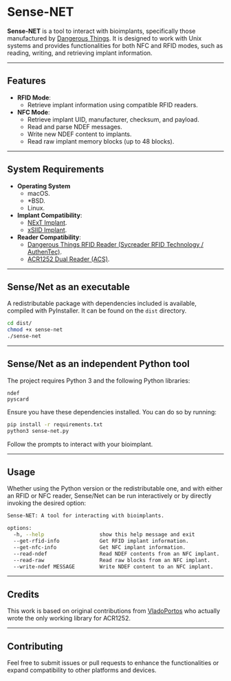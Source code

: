 # Sense-NET

**Sense-NET** is a tool to interact with bioimplants, specifically those manufactured by [Dangerous Things](https://dangerousthings.com/). It is designed to work with Unix systems and provides functionalities for both NFC and RFID modes, such as reading, writing, and retrieving implant information.

---

## Features

- **RFID Mode**:
  - Retrieve implant information using compatible RFID readers.
- **NFC Mode**:
  - Retrieve implant UID, manufacturer, checksum, and payload.
  - Read and parse NDEF messages.
  - Write new NDEF content to implants.
  - Read raw implant memory blocks (up to 48 blocks).

---

## System Requirements

- **Operating System** 
  - macOS.
  - *BSD.
  - Linux.
- **Implant Compatibility**:
  - [NExT Implant](https://dangerousthings.com/product/next/).
  - [xSIID Implant](https://dangerousthings.com/product/xsiid/).
- **Reader Compatibility**:
  - [Dangerous Things RFID Reader (Sycreader RFID Technology / AuthenTec)](https://dangerousthings.com/product/kbr1/).
  - [ACR1252 Dual Reader (ACS)](https://www.acs.com.hk/en/products/342/acr1252u-usb-nfc-reader-iii-nfc-forum-certified-reader/).

---

## Sense/Net as an executable

A redistributable package with dependencies included is available, compiled with PyInstaller. It can be found on the `dist` directory.

```bash
cd dist/
chmod +x sense-net
./sense-net
```

---

## Sense/Net as an independent Python tool

The project requires Python 3 and the following Python libraries:

```
ndef
pyscard
```

Ensure you have these dependencies installed. You can do so by running:

```bash
pip install -r requirements.txt
python3 sense-net.py
```

Follow the prompts to interact with your bioimplant.

---

## Usage

Whether using the Python version or the redistributable one, and with either an RFID or NFC reader, Sense/Net can be run interactively or by directly invoking the desired option:

```bash
Sense-NET: A tool for interacting with bioimplants.

options:
  -h, --help                  show this help message and exit
  --get-rfid-info             Get RFID implant information.
  --get-nfc-info              Get NFC implant information.
  --read-ndef                 Read NDEF contents from an NFC implant.
  --read-raw                  Read raw blocks from an NFC implant.
  --write-ndef MESSAGE        Write NDEF content to an NFC implant.

```

---

## Credits

This work is based on original contributions from [VladoPortos](https://github.com/VladoPortos) who actually wrote the only working library for ACR1252.

---

## Contributing

Feel free to submit issues or pull requests to enhance the functionalities or expand compatibility to other platforms and devices.